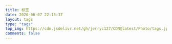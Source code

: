 ```yaml
---
title: 标签
date: 2020-06-07 22:15:37
layout: tags
type: "tags"
top_img: https://cdn.jsdelivr.net/gh/jerryc127/CDN@latest/Photo/tags.jpg
comments: false
---
```

